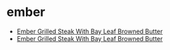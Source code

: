 # ember

 * [Ember Grilled Steak With Bay Leaf Browned Butter](../../index/e/ember-grilled-steak-with-bay-leaf-browned-butter.json)
 * [Ember Grilled Steak With Bay Leaf Browned Butter](../../index/e/ember-grilled-steak-with-bay-leaf-browned-butter.json)
